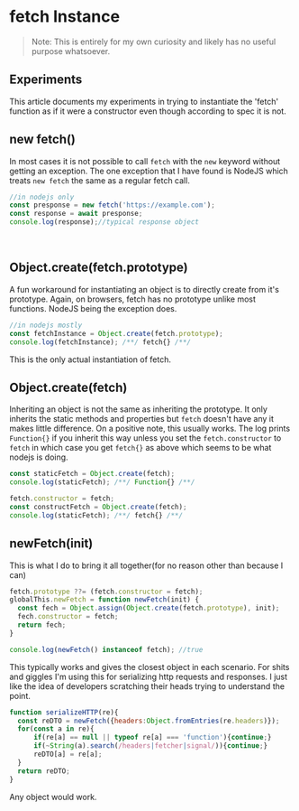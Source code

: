 
# fetch Instance
 > Note: This is entirely for my own curiosity and likely has no useful purpose whatsoever.

## Experiments

This article documents my experiments in trying to instantiate the 'fetch' function as if it were a constructor even though according to spec it is not.

## new fetch()

In most cases it is not possible to call `fetch` with the `new` keyword without getting an exception. The one exception that I have found is NodeJS which treats `new fetch` the same as a regular fetch call.
```js
//in nodejs only
const presponse = new fetch('https://example.com');
const response = await presponse;
console.log(response);//typical response object
```
⠀

## Object.create(fetch.prototype)

A fun workaround for instantiating an object is to directly create from it's prototype. Again, on browsers, fetch has no prototype unlike most functions. NodeJS being the exception does.
```js
//in nodejs mostly
const fetchInstance = Object.create(fetch.prototype);
console.log(fetchInstance); /**/ fetch{} /**/
```
This is the only actual instantiation of fetch.


## Object.create(fetch)

Inheriting an object is not the same as inheriting the prototype. It only inherits the static methods and properties but `fetch` doesn't have any it makes little difference. On a positive note, this usually works. The log prints `Function{}` if you inherit this way unless you set the `fetch.constructor` to `fetch` in which case you get `fetch{}` as above which seems to be what nodejs is doing.
```js
const staticFetch = Object.create(fetch);
console.log(staticFetch); /**/ Function{} /**/

fetch.constructor = fetch;
const constructFetch = Object.create(fetch);
console.log(staticFetch); /**/ fetch{} /**/
```


## newFetch(init)

This is what I do to bring it all together(for no reason other than because I can)
```js
fetch.prototype ??= (fetch.constructor = fetch);
globalThis.newFetch = function newFetch(init) {
  const fech = Object.assign(Object.create(fetch.prototype), init);
  fech.constructor = fetch;
  return fech;
}

console.log(newFetch() instanceof fetch); //true
```

This typically works and gives the closest object in each scenario. For shits and giggles I'm using this for serializing http requests and responses. I just like the idea of developers scratching their heads trying to understand the point.
```js
function serializeHTTP(re){
  const reDTO = newFetch({headers:Object.fromEntries(re.headers)});
  for(const a in re){
      if(re[a] == null || typeof re[a] === 'function'){continue;}
      if(~String(a).search(/headers|fetcher|signal/)){continue;}
      reDTO[a] = re[a];
  }
  return reDTO;
}
```
Any object would work.

